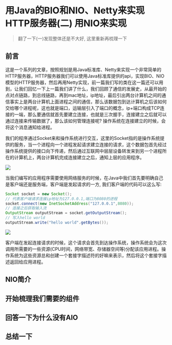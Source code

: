 # 用Java的BIO和NIO、Netty来实现HTTP服务器(二) 用NIO来实现

> 翻了一下(一)发现整体还是不大好, 这里重新再梳理一下

## 前言

这是一个系列的文章，按照规划是用Java标准库、Netty来实现一个非常简单的HTTP服务器，HTTP服务器我们可以使用Java标准库提供的api，实现BIO、NIO模型的HTTP服务器，然后再用Netty实现，前一篇我们写的类在这一篇还可以用到，让我们回忆一下上一篇我们讲了什么，我们回顾了通信的发展史，从最开始的点对点链路，到总线链路，再到mac地址，ip地址，最后引出两台计算机之间的通信事实上是两台计算机上面进程之间的通信，那么该数据包到达计算机之后该如何交给哪个进程呢，这也就是端口，运输层引入了端口的概念，ip+端口构成TCP连接的一端，那么要通信就首先要建立连接，也就是三次握手，连接建立之后就可以通过连接来传输数据了，那么该如何管理连接呢?  操作系统在连接建立的时候，会将这个消息通知给进程。

我们的程序通过Socket来和操作系统进行交互，这里的Socket指的是操作系统提供的服务，当一个进程向一个进程发起请求建立连接的请求，这个数据包首先经过操作系统提供的接口向下传递，然后通过互联网中层层设备转发来到另一个进程所在的计算机上，两台计算机完成连接建立之后，通知上层的应用程序。

![](https://a.a2k6.com/gerald/i/2023/12/03/l0hw.jpg)

当我们编写的应用程序需要使用网络服务的时候，在Java中我们首先要明确自己是客户端还是服务端，客户端是发起请求的一方, 我们客户端的代码可以这么写: 

```java
Socket socket = new Socket();
// 代表客户端请求连接ip地址为127.0.0.1,端口为8080的进程
socket.connect(new InetSocketAddress("127.0.0.1",8080));
// 连接之后获取输入流
OutputStream outputStream = socket.getOutputStream();
// 写入hello world
outputStream.write("hello world".getBytes());
```

 ![](https://a.a2k6.com/gerald/i/2023/12/03/4zmvg.jpg)

客户端在发起连接请求的时候，这个请求会首先到达操作系统，操作系统会为这次调用所需要的一些资源(CPU时间，网络带宽、存储器空间等)分配该应用进程。操作系统为这些资源总和创建一个套接字描述符的好嘛来表示，然后将这个套接字描述返回给应用进程。



## NIO简介







## 开始梳理我们需要的组件











## 回答一下为什么没有AIO





## 总结一下



